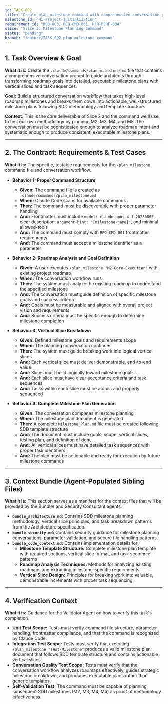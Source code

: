 ```yaml
---
id: TASK-002
title: "Create plan_milestone command with comprehensive conversation prompt"
milestone_id: "M1-Project-Initialization"
requirement_id: "REQ-003, REQ-CMD-001, NFR-PERF-004"
slice: "Slice 2: Milestone Planning Command"
status: "pending"
branch: "feature/TASK-002-plan-milestone-command"
---
```


## 1. Task Overview & Goal

**What it is:** Create the `.claude/commands/plan_milestone.md` file that contains a comprehensive conversation prompt to guide architects through transforming roadmap goals into detailed, executable milestone plans with vertical slices and task sequences.

**Goal:** Build a structured conversation workflow that takes high-level roadmap milestones and breaks them down into actionable, well-structured milestone plans following SDD methodology and template structure.

**Context:** This is the core deliverable of Slice 2 and the command we'll use to test our own methodology by planning M2, M3, M4, and M5. The conversation must be sophisticated enough to analyze roadmap intent and systematic enough to produce consistent, executable milestone plans.

---

## 2. The Contract: Requirements & Test Cases

**What it is:** The specific, testable requirements for the `/plan_milestone` command file and conversation workflow.

* **Behavior 1: Proper Command Structure**
  * **Given:** The command file is created as `.claude/commands/plan_milestone.md`
  * **When:** Claude Code scans for available commands
  * **Then:** The command must be discoverable with proper parameter handling
  * **And:** Frontmatter must include `model: claude-opus-4-1-20250805`, clear description, `argument-hint: "[milestone-name]"`, and minimal allowed-tools
  * **And:** The command must comply with `REQ-CMD-001` frontmatter requirements
  * **And:** The command must accept a milestone identifier as a parameter

* **Behavior 2: Roadmap Analysis and Goal Definition**
  * **Given:** A user executes `/plan_milestone "M2-Core-Execution"` with existing project roadmap
  * **When:** The conversation workflow runs
  * **Then:** The system must analyze the existing roadmap to understand the specified milestone
  * **And:** The conversation must guide definition of specific milestone goals and success criteria
  * **And:** Goals must be measurable and aligned with overall project vision and requirements
  * **And:** Success criteria must be specific enough to determine milestone completion

* **Behavior 3: Vertical Slice Breakdown**
  * **Given:** Defined milestone goals and requirements scope
  * **When:** The planning conversation continues
  * **Then:** The system must guide breaking work into logical vertical slices
  * **And:** Each vertical slice must deliver demonstrable, end-to-end value
  * **And:** Slices must build logically toward milestone goals
  * **And:** Each slice must have clear acceptance criteria and task sequences
  * **And:** Tasks within each slice must be atomic and properly sequenced

* **Behavior 4: Complete Milestone Plan Generation**
  * **Given:** The conversation completes milestone planning
  * **When:** The milestone plan document is generated
  * **Then:** A complete `Milestone_Plan.md` file must be created following SDD template structure
  * **And:** The document must include goals, scope, vertical slices, testing plan, and definition of done
  * **And:** All vertical slices must have detailed task sequences with proper task identifiers
  * **And:** The plan must be actionable and ready for execution by future milestone commands

---

## 3. Context Bundle (Agent-Populated Sibling Files)

**What it is:** This section serves as a manifest for the context files that will be provided by the Bundler and Security Consultant agents.

* **`bundle_architecture.md`:** Contains SDD milestone planning methodology, vertical slice principles, and task breakdown patterns from the Architecture specification.
* **`bundle_security.md`:** Contains security guidance for milestone planning conversations, parameter validation, and secure file handling patterns.
* **`bundle_code_context.md`:** Contains implementation details for:
  * **Milestone Template Structure:** Complete milestone plan template with required sections, vertical slice format, and task sequence patterns
  * **Roadmap Analysis Techniques:** Methods for analyzing existing roadmaps and extracting milestone-specific requirements
  * **Vertical Slice Design:** Principles for breaking work into valuable, demonstrable increments with proper task sequencing

---

## 4. Verification Context

**What it is:** Guidance for the Validator Agent on how to verify this task's completion.

* **Unit Test Scope:** Tests must verify command file structure, parameter handling, frontmatter compliance, and that the command is recognized by Claude Code.
* **Integration Test Scope:** Tests must verify that executing `/plan_milestone "Test-Milestone"` produces a valid milestone plan document that follows SDD template structure and contains actionable vertical slices.
* **Conversation Quality Test Scope:** Tests must verify that the conversation workflow analyzes roadmaps effectively, guides strategic milestone breakdown, and produces executable plans rather than generic templates.
* **Self-Validation Test:** The command must be capable of planning subsequent SDD milestones (M2, M3, M4, M5) as proof of methodology effectiveness.